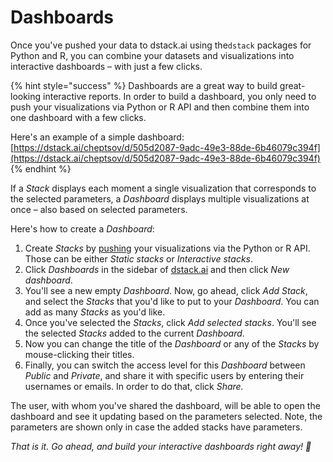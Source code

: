 # Dashboards

Once you've pushed your data to dstack.ai using the`dstack` packages for Python and R, you can combine your datasets and visualizations into interactive dashboards – with just a few clicks.

{% hint style="success" %}
Dashboards are a great way to build great-looking interactive reports. In order to build a dashboard, you only need to push your visualizations via Python or R API and then combine them into one dashboard with a few clicks.

Here's an example of a simple dashboard: [https://dstack.ai/cheptsov/d/505d2087-9adc-49e3-88de-6b46079c394f](https://dstack.ai/cheptsov/d/505d2087-9adc-49e3-88de-6b46079c394f)
{% endhint %}

If a _Stack_ displays each moment a single visualization that corresponds to the selected parameters, a _Dashboard_ displays multiple visualizations at once – also based on selected parameters.

Here's how to create a _Dashboard_:

1. Create _Stacks_ by [pushing](pushing-visualizations.md) your visualizations via the Python or R API. Those can be either _Static stacks_ or _Interactive stacks_. 
2. Click _Dashboards_ in the sidebar of [dstack.ai](https://dstack.ai) and then click _New dashboard_.
3. You'll see a new empty _Dashboard_. Now, go ahead, click _Add Stack_, and select the _Stacks_ that you'd like to put to your _Dashboard_. You can add as many _Stacks_ as you'd like.
4. Once you've selected the _Stacks_, click _Add selected stacks_. You'll see the selected _Stacks_ added to the current _Dashboard_.
5. Now you can change the title of the _Dashboard_ or any of the _Stacks_ by mouse-clicking their titles.
6. Finally, you can switch the access level for this _Dashboard_ between _Public_ and _Private_, and share it with specific users by entering their usernames or emails. In order to do that, click _Share._

The user, with whom you've shared the dashboard, will be able to open the dashboard and see it updating based on the parameters selected. Note, the parameters are shown only in case the added stacks have parameters.

_That is it. Go ahead, and build your interactive dashboards right away! 🚀_

